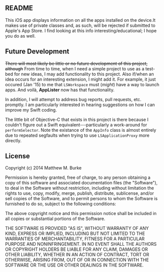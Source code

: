 ## README

This iOS app displays information on all the apps installed on the device.It makes use of
private classes and, as such, will be rejected if submitted to Apple's App Store. I find
looking at this info interesting/educational; I hope you do as well.

## Future Development

<del>There will most likely be little or no future development of this project, although</del>
From time to time, when I need a simple project to use as a test-bed for new ideas, I may add functionality
to this project. Also if/when an idea occurs for an interesting extension, I might add it.
For example, it just occured (Jan '15) to me that `LSWorkspace` must (*might*) have a way to launch apps. And voilà,
**AppLister** now has that functionality.

In addition, I will attempt to address bug reports, pull requests, etc. promptly. I am particularly interested
in hearing suggestions on how I can improve my Swift coding.

The little bit of Objective-C that exists in this project is there because I couldn't
figure out a Swift equivalent---particularly a work-around for `performSelector`. Note
the existance of the `AppInfo` class is almost entirely due to repeated segfaults when
trying to use `LSApplicationProxy` more directly.

## License

Copyright (c) 2014 Matthew M. Burke
 
Permission is hereby granted, free of charge, to any person obtaining
a copy of this software and associated documentation files (the
"Software"), to deal in the Software without restriction, including
without limitation the rights to use, copy, modify, merge, publish,
distribute, sublicense, and/or sell copies of the Software, and to
permit persons to whom the Software is furnished to do so, subject to
the following conditions:
 
The above copyright notice and this permission notice shall be
included in all copies or substantial portions of the Software.
 
THE SOFTWARE IS PROVIDED "AS IS", WITHOUT WARRANTY OF ANY KIND,
EXPRESS OR IMPLIED, INCLUDING BUT NOT LIMITED TO THE WARRANTIES OF
MERCHANTABILITY, FITNESS FOR A PARTICULAR PURPOSE AND
NONINFRINGEMENT. IN NO EVENT SHALL THE AUTHORS OR COPYRIGHT HOLDERS BE
LIABLE FOR ANY CLAIM, DAMAGES OR OTHER LIABILITY, WHETHER IN AN ACTION
OF CONTRACT, TORT OR OTHERWISE, ARISING FROM, OUT OF OR IN CONNECTION
WITH THE SOFTWARE OR THE USE OR OTHER DEALINGS IN THE SOFTWARE.
